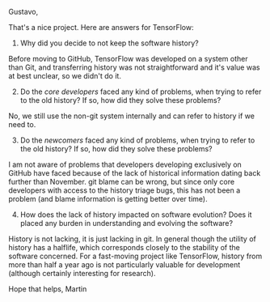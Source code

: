 Gustavo,

That's a nice project. Here are answers for TensorFlow:

1. Why did you decide to not keep the software history?

Before moving to GitHub, TensorFlow was developed on a system other than Git, and transferring history was not straightforward and it's value was at best unclear, so we didn't do it.

2. Do the _core developers_ faced any kind of problems, when trying to refer to the old history? If so, how did they solve these problems?

No, we still use the non-git system internally and can refer to history if we need to.

3. Do the _newcomers_ faced any kind of problems, when trying to refer to the old history? If so, how did they solve these problems?

I am not aware of problems that developers developing exclusively on GitHub have faced because of the lack of historical information dating back further than November. git blame can be wrong, but since only core developers with access to the history triage bugs, this has not been a problem (and blame information is getting better over time).

4. How does the lack of history impacted on software evolution? Does it placed any burden in understanding and evolving the software?

History is not lacking, it is just lacking in git. In general though the utility of history has a halflife, which corresponds closely to the stability of the software concerned. For a fast-moving project like TensorFlow, history from more than half a year ago is not particularly valuable for development (although certainly interesting for research).


Hope that helps,
Martin
